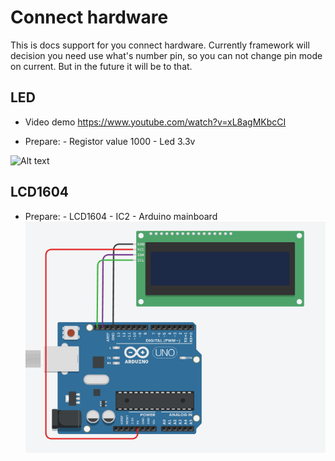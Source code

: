 # Connect hardware

This is docs support for you connect hardware. Currently framework will decision you need use what's number pin, so you can not change pin mode on current. But in the future it will be to that.

## LED

- Video demo https://www.youtube.com/watch?v=xL8agMKbcCI

- Prepare:
        - Registor value 1000
        - Led 3.3v

![Alt text](../led.png)

## LCD1604

- Prepare: 
        - LCD1604
        - IC2
        - Arduino mainboard
![Alt text](../LCD1604.png)